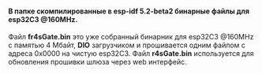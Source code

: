 #### В папке скомпилированные  в esp-idf 5.2-beta2 бинарные файлы для esp32C3 @160MHz.</br> 
Файл **fr4sGate.bin** это уже собранный бинарник для esp32C3 @160MHz с памятью 4 Мбайт, **DIO** загрузчиком и прошивается одним файлом с адреса 0x0000 на чистую esp32C3. Файл **r4sGate.bin** используется для обновления прошивки шлюза через web интерфейс.
